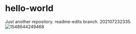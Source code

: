 # hello-world
Just another repository.
readme-edits branch.
202107232335.![1548644249468](https://user-images.githubusercontent.com/87643037/126806172-c1bc4ca4-601a-465d-bd81-6a5ca10fab11.jpg)

